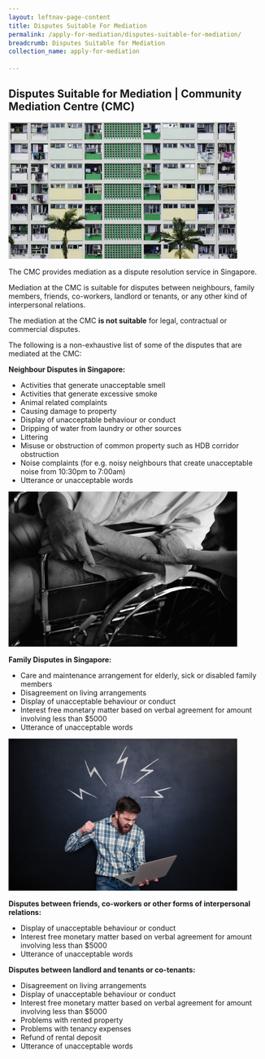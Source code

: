 ```yaml
---
layout: leftnav-page-content
title: Disputes Suitable For Mediation
permalink: /apply-for-mediation/disputes-suitable-for-mediation/
breadcrumb: Disputes Suitable for Mediation
collection_name: apply-for-mediation

---
```


Disputes Suitable for Mediation | Community Mediation Centre (CMC)
---

<div class="image"><img src="/images/1525058166259.png/"></div>

The CMC provides mediation as a dispute resolution service in Singapore.

Mediation at the CMC is suitable for disputes between neighbours, family members, friends, co-workers, landlord or tenants, or any other kind of interpersonal relations.

The mediation at the CMC **is not suitable** for legal, contractual or commercial disputes. 

The following is a non-exhaustive list of some of the disputes that are mediated at the CMC:

**Neighbour Disputes in Singapore:**

* Activities that generate unacceptable smell
* Activities that generate excessive smoke
* Animal related complaints
* Causing damage to property
* Display of unacceptable behaviour or conduct
* Dripping of water from laundry or other sources
* Littering
* Misuse or obstruction of common property such as HDB corridor obstruction
* Noise complaints (for e.g. noisy neighbours that create unacceptable noise from 10:30pm to 7:00am)
* Utterance or unacceptable words

<div class="image"><img src="/images/1525058260813.png/"></div>

**Family Disputes in Singapore:**

* Care and maintenance arrangement for elderly, sick or disabled family members
* Disagreement on living arrangements
* Display of unacceptable behaviour or conduct
* Interest free monetary matter based on verbal agreement for amount involving less than $5000
* Utterance of unacceptable words

<div class="image"><img src="/images/1503990086253.jpg/"></div>

**Disputes between friends, co-workers or other forms of interpersonal relations:**

* Display of unacceptable behaviour or conduct
* Interest free monetary matter based on verbal agreement for amount involving less than $5000
* Utterance of unacceptable words

**Disputes between landlord and tenants or co-tenants:**
 
* Disagreement on living arrangements
* Display of unacceptable behaviour or conduct
* Interest free monetary matter based on verbal agreement for amount involving less than $5000
* Problems with rented property
* Problems with tenancy expenses
* Refund of rental deposit
* Utterance of unacceptable words

